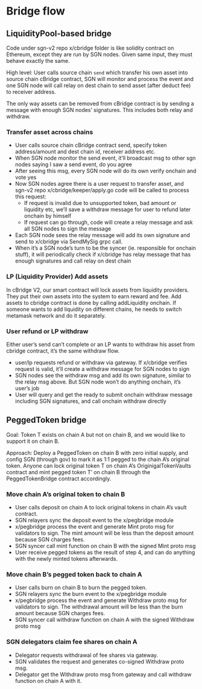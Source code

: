 # Bridge flow

## LiquidityPool-based bridge
Code under sgn-v2 repo x/cbridge folder is like solidity contract on Ethereum, except they are run by SGN nodes. Given same input, they must behave exactly the same.

High level:
User calls source chain `send` which transfer his own asset into source chain cBridge contract, SGN will monitor and process the event and one SGN node will call relay on dest chain to send asset (after deduct fee) to receiver address.

The only way assets can be removed from cBridge contract is by sending a message with enough SGN nodes’ signatures. This includes both relay and withdraw.
### Transfer asset across chains
- User calls source chain cBridge contract send, specify token address/amount and dest chain id, receiver address etc.
- When SGN node monitor the send event, it’ll broadcast msg to other sgn nodes saying I saw a send event, do you agree
- After seeing this msg, every SGN node will do its own verify onchain and vote yes
- Now SGN nodes agree there is a user request to transfer asset, and sgn-v2 repo x/cbridge/keeper/apply.go code will be called to process this request:
  - If request is invalid due to unsupported token, bad amount or liquidity etc, we’ll save a withdraw message for user to refund later onchain by himself
  - If request can go through, code will create a relay message and ask all SGN nodes to sign the message
- Each SGN node sees the relay message will add its own signature and send to x/cbridge via SendMySig grpc call.
- When it’s a SGN node’s turn to be the syncer (ie. responsible for onchain stuff), it will periodically check if x/cbridge has relay message that has enough signatures and call relay on dest chain
### LP (Liquidity Provider) Add assets
In cBridge V2, our smart contract will lock assets from liquidity providers. They put their own assets into the system to earn reward and fee. Add assets to cbridge contract is done by calling addLiquidity onchain. If someone wants to add liquidity on different chains, he needs to switch metamask network and do it separately.
### User refund or LP withdraw
Either user’s send can’t complete or an LP wants to withdraw his asset from cbridge contract, it’s the same withdraw flow.
- user/lp requests refund or withdraw via gateway. If x/cbridge verifies request is valid, it’ll create a withdraw message for SGN nodes to sign
- SGN nodes see the withdraw msg and add its own signature, similar to the relay msg above. But SGN node won’t do anything onchain, it’s user’s job
- User will query and get the ready to submit onchain withdraw message including SGN signatures, and call onchain withdraw directly

## PeggedToken bridge
Goal: Token T exists on chain A but not on chain B, and we would like to support it on chain B. 

Approach: Deploy a PeggedToken on chain B with zero initial supply, and config SGN (through gov) to mark it as 1:1 pegged to the chain A’s original token. Anyone can lock original token T on chain A’s OriginigalTokenVaults contract and mint pegged token T’ on chain B through the PeggedTokenBridge contract accordingly.
### Move chain A’s original token to chain B
- User calls deposit on chain A to lock original tokens in chain A’s vault contract.
- SGN relayers sync the deposit event to the x/pegbridge module
- x/pegbridge process the event and generate Mint proto msg for validators to sign. The mint amount will be less than the deposit amount because SGN charges fees.
- SGN syncer call mint function on chain B with the signed Mint proto msg
- User receive pegged tokens as the result of step 4, and can do anything with the newly minted tokens afterwards.
### Move chain B’s pegged token back to chain A
- User calls burn on chain B to burn the pegged token.
- SGN relayers sync the burn event to the x/pegbridge module
- x/pegbridge process the event and generate Withdraw proto msg for validators to sign.  The withdrawal amount will be less than the burn amount because SGN charges fees.
- SGN syncer call withdraw function on chain A with the signed Withdraw proto msg
### SGN delegators claim fee shares on chain A
- Delegator requests withdrawal of fee shares via gateway.
- SGN validates the request and generates co-signed Withdraw proto msg.
- Delegator get the Withdraw proto msg from gateway and call withdraw function on chain A with it.
